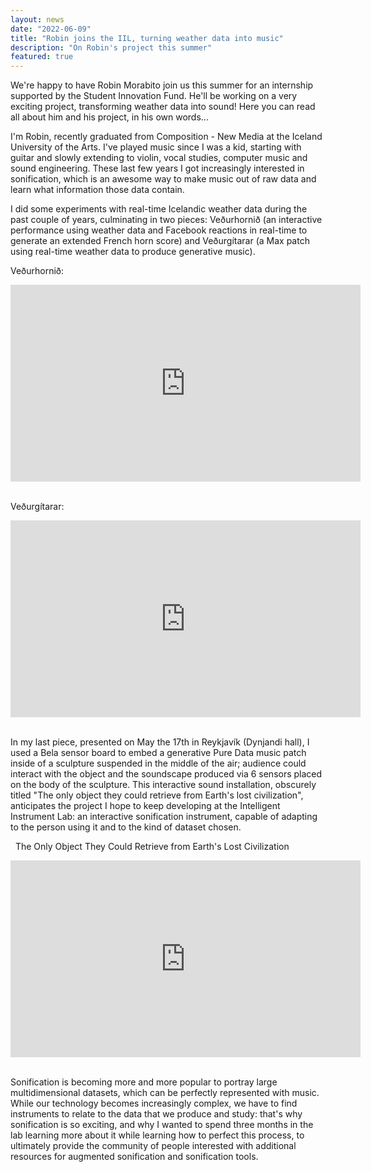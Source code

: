 ```yaml
---
layout: news
date: "2022-06-09"
title: "Robin joins the IIL, turning weather data into music"
description: "On Robin's project this summer"
featured: true
---
```


<script>
  import CaptionedImage from "../../components/Images/CaptionedImage.svelte"
</script>

We're happy to have Robin Morabito join us this summer for an internship supported by the Student Innovation Fund. He'll be working on a very exciting project, transforming weather data into sound! Here you can read all about him and his project, in his own words...

<CaptionedImage
  src="news/robin_device.jpeg"
  alt="A young man holding an unusual device. Yellow shelving system in the background."
  caption="Robin Morabito designed an interactive sonification instrument."/>

I'm Robin, recently graduated from Composition - New Media at the Iceland University of the Arts. I've played music since I was a kid, starting with guitar and slowly extending to violin, vocal studies, computer music and sound engineering. These last few years I got increasingly interested in sonification, which is an awesome way to make music out of raw data and learn what information those data contain. 

I did some experiments with real-time Icelandic weather data during the past couple of years, culminating in two pieces: Veðurhornið (an interactive performance using weather data and Facebook reactions in real-time to generate an extended French horn score) and Veðurgítarar (a Max patch using real-time weather data to produce generative music). 
&nbsp;

Veðurhornið:
<iframe width="560" height="315" src="https://www.youtube.com/embed/B3oXS7LfJ2I" title="YouTube video player" frameborder="0" allow="accelerometer; autoplay; clipboard-write; encrypted-media; gyroscope; picture-in-picture" allowfullscreen></iframe>
&nbsp;

Veðurgítarar:
<iframe width="560" height="315" src="https://www.youtube.com/embed/vr4iij3tnBw" title="YouTube video player" frameborder="0" allow="accelerometer; autoplay; clipboard-write; encrypted-media; gyroscope; picture-in-picture" allowfullscreen></iframe>
&nbsp;

In my last piece, presented on May the 17th in Reykjavík (Dynjandi hall), I used a Bela sensor board to embed a generative Pure Data music patch inside of a sculpture suspended in the middle of the air; audience could interact with the object and the soundscape produced via 6 sensors placed on the body of the sculpture. This interactive sound installation, obscurely titled "The only object they could retrieve from Earth's lost civilization", anticipates the project I hope to keep developing at the Intelligent Instrument Lab: an interactive sonification instrument, capable of adapting to the person using it and to the kind of dataset chosen. 

&nbsp;
The Only Object They Could Retrieve from Earth's Lost Civilization
<iframe width="560" height="315" src="https://www.youtube.com/embed/nAro0fELOv8" title="YouTube video player" frameborder="0" allow="accelerometer; autoplay; clipboard-write; encrypted-media; gyroscope; picture-in-picture" allowfullscreen></iframe>
&nbsp;

Sonification is becoming more and more popular to portray large multidimensional datasets, which can be perfectly represented with music. While our technology becomes increasingly complex, we have to find instruments to relate to the data that we produce and study: that's why sonification is so exciting, and why I wanted to spend three months in the lab learning more about it while learning how to perfect this process, to ultimately provide the community of people interested with additional resources for augmented sonification and sonification tools.

<CaptionedImage
  src="stock/schermata2.png"
  alt="A strange metalic instrument, a hand close to it."
  caption="Robin's instrument."/>
